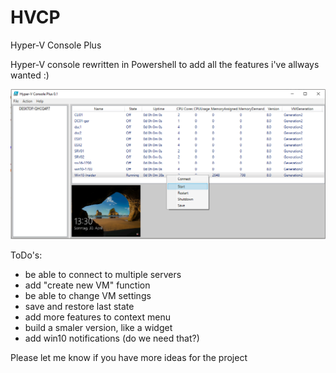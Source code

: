 # HVCP
Hyper-V Console Plus

Hyper-V console rewritten in Powershell to add all the features i've allways wanted :)

![HVCP Gui](https://github.com/psott/HVCP/blob/master/assets/HVCP.png)

ToDo's:
- be able to connect to multiple servers
- add "create new VM" function
- be able to change VM settings
- save and restore last state
- add more features to context menu
- build a smaler version, like a widget
- add win10 notifications (do we need that?)

Please let me know if you have more ideas for the project

